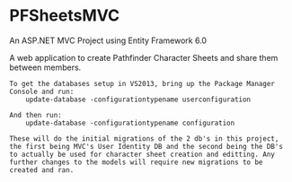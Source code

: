 # PFSheetsMVC

An ASP.NET MVC Project using Entity Framework 6.0

A web application to create Pathfinder Character Sheets and share them between members.



    To get the databases setup in VS2013, bring up the Package Manager Console and run:
        update-database -configurationtypename userconfiguration
        
    And then run:
        update-database -configurationtypename configuration
        
    These will do the initial migrations of the 2 db's in this project, the first being MVC's User Identity DB and the second being the DB's to actually be used for character sheet creation and editting. Any further changes to the models will require new migrations to be created and ran.
